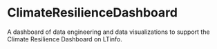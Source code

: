 # ClimateResilienceDashboard
A dashboard of data engineering and data visualizations to support the Climate Resilience Dashboard on LTinfo.
